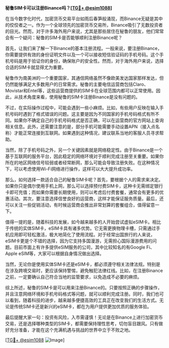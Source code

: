 **秘鲁SIM卡可以注册Binance吗？[[TG💪+ @esim1088](https://t.me/s/esim1088)]**

在当今数字化时代，加密货币交易平台如雨后春笋般涌现，而Binance无疑是其中的佼佼者之一。作为一个全球领先的加密货币交易所，Binance吸引了无数投资者的目光。然而，对于许多海外用户来说，尤其是那些居住在秘鲁的朋友，他们常常会有一个疑问：秘鲁的SIM卡是否能够顺利注册Binance呢？

首先，让我们来了解一下Binance的基本注册流程。一般来说，要注册Binance，你需要提供有效的身份证明文件以及一个可以接收短信验证码的手机号码。这个手机号码是用于验证你的身份，确保账户的安全性。然而，对于海外用户来说，选择合适的SIM卡就显得尤为重要。

秘鲁作为南美洲的一个重要国家，其通信网络虽然不像欧美发达国家那样发达，但仍然能够满足大多数用户的日常需求。秘鲁的主要电信运营商包括Claro、Movistar和Entel等，这些运营商提供的SIM卡在全球范围内都可以正常使用。因此，从技术角度来看，使用秘鲁的SIM卡注册Binance是没有问题的。

不过，在实际操作过程中，可能会遇到一些小麻烦。比如，有些用户反映在输入手机号码时遇到了格式错误的问题。这主要是因为不同国家的手机号码格式有所不同。如果你不确定自己的手机号码格式是否正确，可以在运营商的官方网站上查询相关信息。此外，还需要注意的是，部分手机可能需要手动设置APN（接入点名称）才能正常连接到互联网。如果遇到这种情况，建议联系当地的客服人员寻求帮助。

当然，除了手机号码之外，另一个关键因素就是网络稳定性。由于Binance是一个基于互联网的服务平台，因此稳定的网络环境对于顺利完成注册至关重要。如果你所在的地区网络信号较弱或者经常断网，那么可能会导致注册失败。在这种情况下，可以考虑使用Wi-Fi网络进行操作，这样可以大大提升成功率。

那么，如何选择一款适合自己的秘鲁SIM卡呢？首先，要根据个人的需求来决定。如果你只是偶尔使用手机上网，那么可以选择预付费SIM卡，这种卡无需绑定银行卡即可充值；而如果你需要长期使用，则可以考虑后付费套餐，通常会有更多的优惠活动。其次，要注意选择信誉良好的运营商，这样才能保证服务质量。最后，还可以关注一些促销活动，有时候运营商会推出非常划算的套餐组合，值得留意一下。

值得一提的是，随着科技的发展，如今越来越多的人开始尝试虚拟eSIM卡。相比于传统的实体SIM卡，eSIM卡具有诸多优势。它无需更换物理卡槽，只需通过手机应用即可轻松激活，极大地简化了使用流程。对于经常出国旅行的人来说，eSIM卡更是个不错的选择，因为它支持多国漫游，无需担心国际漫游费用的问题。目前市面上有许多提供eSIM服务的公司，其中比较知名的有Google Fi、Apple eSIM等，大家可以根据自身情况做出选择。

当然，无论你是使用实体SIM卡还是eSIM卡，都必须遵守相关法律法规。特别是在涉及跨境交易时，更应该保持警惕，避免触犯法律红线。比如，在注册Binance之前，一定要确认自己符合当地的监管要求，以免造成不必要的麻烦。

综上所述，秘鲁的SIM卡是可以用来注册Binance的。只要按照正确的步骤操作，并且注意网络环境和手机号码格式等问题，就可以顺利完成注册。同时，我们也可以看到，随着科技的进步，越来越多便捷高效的工具正在改变我们的生活方式。无论是传统SIM卡还是新兴的eSIM卡，都在为用户提供更加优质的服务体验。

最后提醒大家一句：投资有风险，入市需谨慎！无论是在Binance上进行加密货币交易，还是选择哪种类型的SIM卡，都需要保持理性思考，切勿盲目跟风。只有做好充分准备，才能在这个充满机遇与挑战的世界中立于不败之地。

[[TG💪+ @esim1088](https://t.me/s/esim1088) ![Image](https://i.postimg.cc/4NQfJmqS/Snipaste-2025-05-13-00-14-12.png)]